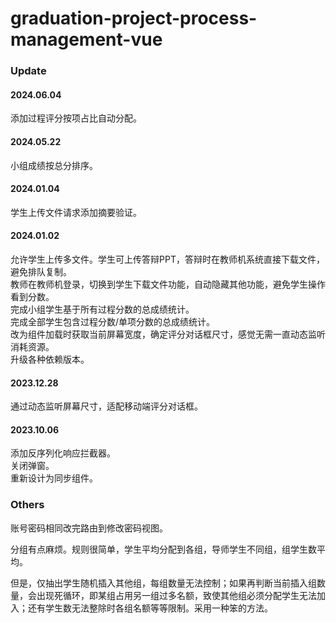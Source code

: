 # graduation-project-process-management-vue

### Update
#### 2024.06.04
添加过程评分按项占比自动分配。

#### 2024.05.22
小组成绩按总分排序。

#### 2024.01.04
学生上传文件请求添加摘要验证。  

#### 2024.01.02
允许学生上传多文件。学生可上传答辩PPT，答辩时在教师机系统直接下载文件，避免排队复制。  
教师在教师机登录，切换到学生下载文件功能，自动隐藏其他功能，避免学生操作看到分数。  
完成小组学生基于所有过程分数的总成绩统计。  
完成全部学生包含过程分数/单项分数的总成绩统计。  
改为组件加载时获取当前屏幕宽度，确定评分对话框尺寸，感觉无需一直动态监听消耗资源。   
升级各种依赖版本。

#### 2023.12.28
通过动态监听屏幕尺寸，适配移动端评分对话框。

#### 2023.10.06
添加反序列化响应拦截器。  
关闭弹窗。  
重新设计为同步组件。   

### Others
账号密码相同改完路由到修改密码视图。  

分组有点麻烦。规则很简单，学生平均分配到各组，导师学生不同组，组学生数平均。

但是，仅抽出学生随机插入其他组，每组数量无法控制；如果再判断当前插入组数量，会出现死循环，即某组占用另一组过多名额，致使其他组必须分配学生无法加入；还有学生数无法整除时各组名额等等限制。采用一种笨的方法。
